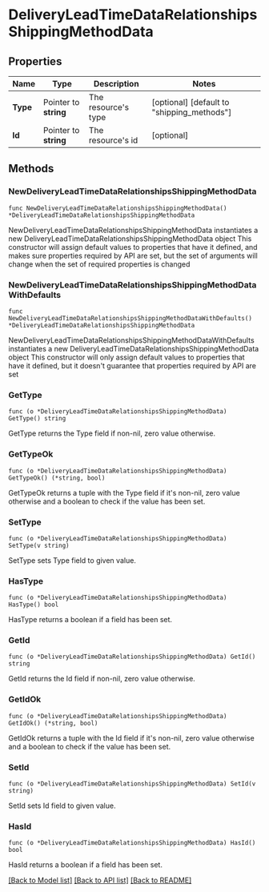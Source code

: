 # DeliveryLeadTimeDataRelationshipsShippingMethodData

## Properties

Name | Type | Description | Notes
------------ | ------------- | ------------- | -------------
**Type** | Pointer to **string** | The resource&#39;s type | [optional] [default to "shipping_methods"]
**Id** | Pointer to **string** | The resource&#39;s id | [optional] 

## Methods

### NewDeliveryLeadTimeDataRelationshipsShippingMethodData

`func NewDeliveryLeadTimeDataRelationshipsShippingMethodData() *DeliveryLeadTimeDataRelationshipsShippingMethodData`

NewDeliveryLeadTimeDataRelationshipsShippingMethodData instantiates a new DeliveryLeadTimeDataRelationshipsShippingMethodData object
This constructor will assign default values to properties that have it defined,
and makes sure properties required by API are set, but the set of arguments
will change when the set of required properties is changed

### NewDeliveryLeadTimeDataRelationshipsShippingMethodDataWithDefaults

`func NewDeliveryLeadTimeDataRelationshipsShippingMethodDataWithDefaults() *DeliveryLeadTimeDataRelationshipsShippingMethodData`

NewDeliveryLeadTimeDataRelationshipsShippingMethodDataWithDefaults instantiates a new DeliveryLeadTimeDataRelationshipsShippingMethodData object
This constructor will only assign default values to properties that have it defined,
but it doesn't guarantee that properties required by API are set

### GetType

`func (o *DeliveryLeadTimeDataRelationshipsShippingMethodData) GetType() string`

GetType returns the Type field if non-nil, zero value otherwise.

### GetTypeOk

`func (o *DeliveryLeadTimeDataRelationshipsShippingMethodData) GetTypeOk() (*string, bool)`

GetTypeOk returns a tuple with the Type field if it's non-nil, zero value otherwise
and a boolean to check if the value has been set.

### SetType

`func (o *DeliveryLeadTimeDataRelationshipsShippingMethodData) SetType(v string)`

SetType sets Type field to given value.

### HasType

`func (o *DeliveryLeadTimeDataRelationshipsShippingMethodData) HasType() bool`

HasType returns a boolean if a field has been set.

### GetId

`func (o *DeliveryLeadTimeDataRelationshipsShippingMethodData) GetId() string`

GetId returns the Id field if non-nil, zero value otherwise.

### GetIdOk

`func (o *DeliveryLeadTimeDataRelationshipsShippingMethodData) GetIdOk() (*string, bool)`

GetIdOk returns a tuple with the Id field if it's non-nil, zero value otherwise
and a boolean to check if the value has been set.

### SetId

`func (o *DeliveryLeadTimeDataRelationshipsShippingMethodData) SetId(v string)`

SetId sets Id field to given value.

### HasId

`func (o *DeliveryLeadTimeDataRelationshipsShippingMethodData) HasId() bool`

HasId returns a boolean if a field has been set.


[[Back to Model list]](../README.md#documentation-for-models) [[Back to API list]](../README.md#documentation-for-api-endpoints) [[Back to README]](../README.md)


